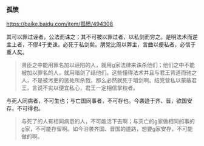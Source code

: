 ### 孤愤
https://baike.baidu.com/item/孤愤/494308

其可以罪过诬者，公法而诛之；其不可被以罪过者，以私剑而穷之。是明法术而逆主上者，不僇4于吏诛，必死于私剑矣。朋党比周以弊主，言曲以便私者，必信于重人矣。
>贤臣之中能用罪名加以诬陷的人，就用g家法律来诛杀他们；他们之中不能被加以罪名的人，就用暗剑了结他们。这些懂得法术并且与君王背道而驰之人，不是被污吏的惩处所杀戮，那么必然就死于暗剑啊。结党营私以蒙蔽君王，言说不实以便宜私心，君王一定相信掌权者。

与死人同病者，不可生也；与亡国同事者，不可存也。今袭迹于齐、晋，欲国安存，不可得也。
>与死了的人有相同病患的人，不可能活下去啊；与灭亡的g家做相同的事的g家，不可能存留啊。如今沿袭齐国、晋国的道路，想要g家安存，不可能做的啊。
